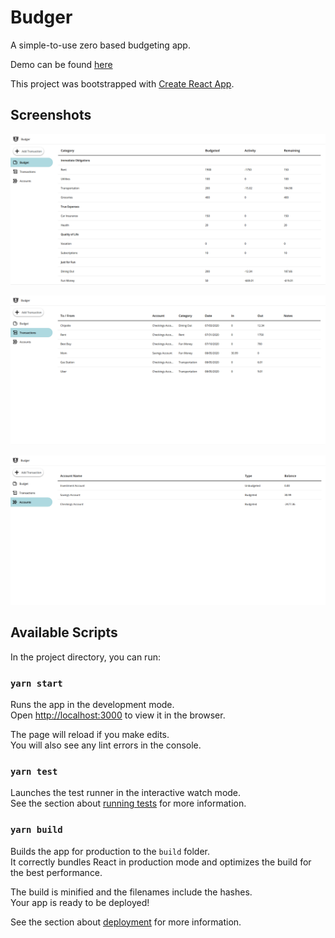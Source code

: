 # Budger
A simple-to-use zero based budgeting app.

Demo can be found [here](https://itscharlieliu.github.io/budger)

This project was bootstrapped with [Create React App](https://github.com/facebook/create-react-app).

## Screenshots
![budget screenshot](./src/resources/screenshots/budget_screenshot.png)

![transactions_screenshot](./src/resources/screenshots/transactions_screenshot.png)

![accounts_screenshot](./src/resources/screenshots/accounts_screenshot.png)



## Available Scripts

In the project directory, you can run:

### `yarn start`

Runs the app in the development mode.<br />
Open [http://localhost:3000](http://localhost:3000) to view it in the browser.

The page will reload if you make edits.<br />
You will also see any lint errors in the console.

### `yarn test`

Launches the test runner in the interactive watch mode.<br />
See the section about [running tests](https://facebook.github.io/create-react-app/docs/running-tests) for more information.

### `yarn build`

Builds the app for production to the `build` folder.<br />
It correctly bundles React in production mode and optimizes the build for the best performance.

The build is minified and the filenames include the hashes.<br />
Your app is ready to be deployed!

See the section about [deployment](https://facebook.github.io/create-react-app/docs/deployment) for more information.

